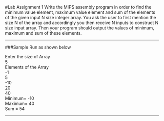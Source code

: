 #Lab Assignment 1
Write the MIPS assembly program in order to find the minimum value element, maximum value element and sum of the elements of the given input N size integer array. You ask the user to first  mention the size N of the array and accordingly you then receive N 
inputs to construct N size input  array. Then your program should output the values of minimum, maximum and sum of these elements.<br>

---------------------------------

###Sample Run as shown below

Enter the size of Array<br>
5<br>
Elements of the Array<br>
-1<br>
5<br>
-10<br>
20<br>
40<br>
Minimum= -10<br>
Maximum= 40<br>
Sum = 54<br>

---------------------------------
